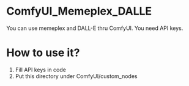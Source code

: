 # ComfyUI_Memeplex_DALLE

You can use memeplex and DALL-E thru ComfyUI.
You need API keys.

# How to use it?
1. Fill API keys in code
2. Put this directory under ComfyUI/custom_nodes
